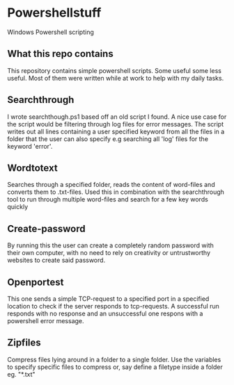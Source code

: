 # Powershellstuff

Windows Powershell scripting

## What this repo contains
This repository contains simple powershell scripts. Some useful some less useful. Most of them were written while at work to help with my daily tasks.

## Searchthrough
I wrote searchthough.ps1 based off an old script I found. A nice use case for the script would be filtering through log files for error messages. The script writes out all lines containing a user specified keyword from all the files in a folder that the user can also specify e.g searching all 'log' files for the keyword 'error'.

## Wordtotext
Searches through a specified folder, reads the content of word-files and converts them to .txt-files. Used this in combination with the searchthrough tool to run through multiple word-files and search for a few key words quickly

## Create-password
By running this the user can create a completely random password with their own computer, with no need to rely on creativity or untrustworthy websites to create said password.

## Openportest
This one sends a simple TCP-request to a specified port in a specified location to check if the server responds to tcp-requests. A successful run responds with no response and an unsuccessful one respons with a powershell error message.
## Zipfiles
Compress files lying around in a folder to a single folder. Use the variables to specify specific files to compress or, say define a filetype inside a folder eg. "*.txt"
